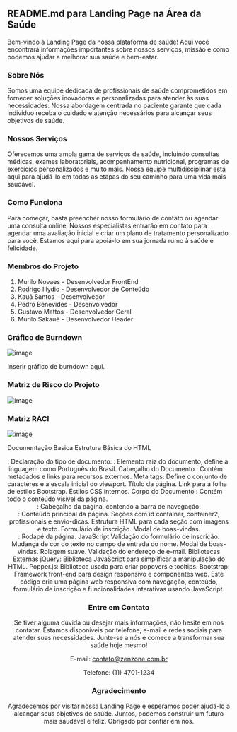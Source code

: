 ## README.md para Landing Page na Área da Saúde

Bem-vindo à Landing Page da nossa plataforma de saúde! Aqui você encontrará informações importantes sobre nossos serviços, missão e como podemos ajudar a melhorar sua saúde e bem-estar.

### Sobre Nós

Somos uma equipe dedicada de profissionais de saúde comprometidos em fornecer soluções inovadoras e personalizadas para atender às suas necessidades. Nossa abordagem centrada no paciente garante que cada indivíduo receba o cuidado e atenção necessários para alcançar seus objetivos de saúde.

### Nossos Serviços

Oferecemos uma ampla gama de serviços de saúde, incluindo consultas médicas, exames laboratoriais, acompanhamento nutricional, programas de exercícios personalizados e muito mais. Nossa equipe multidisciplinar está aqui para ajudá-lo em todas as etapas do seu caminho para uma vida mais saudável.

### Como Funciona

Para começar, basta preencher nosso formulário de contato ou agendar uma consulta online. Nossos especialistas entrarão em contato para agendar uma avaliação inicial e criar um plano de tratamento personalizado para você. Estamos aqui para apoiá-lo em sua jornada rumo à saúde e felicidade.

### Membros do Projeto

1. Murilo Novaes - Desenvolvedor FrontEnd 
2. Rodrigo Illydio -  Desenvolvedor de Conteúdo
4. Kauã Santos - Desenvolvedor
5. Pedro Benevides - Desenvolvedor
6. Gustavo Mattos - Desenvolvedor Geral
7. Murilo Sakauê - Desenvolvedor Header

### Gráfico de Burndown

![image](https://github.com/gmattosoff/saude-mental/assets/93022559/512af56b-95cd-4d1e-ab86-fb30e4f64a66)


Inserir gráfico de burndown aqui.

### Matriz de Risco do Projeto

![image](https://github.com/gmattosoff/saude-mental/assets/160684494/a6f7e87f-55a6-4eb8-8da3-8659c5f7ee22)


### Matriz RACI

![image](https://github.com/gmattosoff/saude-mental/assets/93022559/3abe8e01-691a-4482-a877-282afb1cde62)

Documentação Basica
Estrutura Básica do HTML
<!DOCTYPE html>: Declaração do tipo de documento.
<html lang="pt-BR">: Elemento raiz do documento, define a linguagem como Português do Brasil.
Cabeçalho do Documento
<head>: Contém metadados e links para recursos externos.
Meta tags: Define o conjunto de caracteres e a escala inicial do viewport.
Título da página.
Link para a folha de estilos Bootstrap.
Estilos CSS internos.
Corpo do Documento
<body>: Contém todo o conteúdo visível da página.
<header>: Cabeçalho da página, contendo a barra de navegação.
<main>: Conteúdo principal da página.
Seções com id container, container2, profissionais e envio-dicas.
Estrutura HTML para cada seção com imagens e texto.
Formulário de inscrição.
Modal de boas-vindas.
<footer>: Rodapé da página.
JavaScript
Validação do formulário de inscrição.
Mudança de cor do texto no campo de entrada do nome.
Modal de boas-vindas.
Rolagem suave.
Validação do endereço de e-mail.
Bibliotecas Externas
jQuery: Biblioteca JavaScript para simplificar a manipulação do HTML.
Popper.js: Biblioteca usada para criar popovers e tooltips.
Bootstrap: Framework front-end para design responsivo e componentes web.
Este código cria uma página web responsiva com navegação, conteúdo, formulário de inscrição e funcionalidades interativas usando JavaScript.



### Entre em Contato

Se tiver alguma dúvida ou desejar mais informações, não hesite em nos contatar. Estamos disponíveis por telefone, e-mail e redes sociais para atender suas necessidades. Junte-se a nós e comece a transformar sua saúde hoje mesmo!

E-mail: contato@zenzone.com.br

Telefone: (11) 4701-1234

### Agradecimento

Agradecemos por visitar nossa Landing Page e esperamos poder ajudá-lo a alcançar seus objetivos de saúde. Juntos, podemos construir um futuro mais saudável e feliz. Obrigado por confiar em nós.
